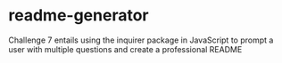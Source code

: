 # readme-generator
Challenge 7 entails using the inquirer package in JavaScript to prompt a user with multiple questions and create a professional README
